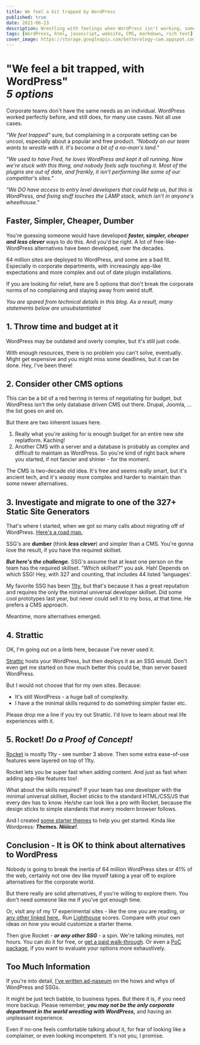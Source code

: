 ```yaml
---
title: We feel a bit trapped by WordPress
published: true
date: 2021-06-23
description: Wrestling with feelings when WordPress isn't working, somehow.
tags: [WordPress, html, javascript, website, CMS, markdown, rich text]
cover_image: https://storage.googleapis.com/betterology-com.appspot.com/images/landscape/500/bulksplash-mihaisurdu-rwvfH28KZO4.jpg
---
```


# "We feel a bit trapped, with WordPress" <br/> _5 options_

Corporate teams don't have the same needs as an individual. WordPress worked perfectly before, and still does, for many use cases. Not all use cases.

_"We feel trapped"_  sure, but complaining in a corporate setting can be uncool, especially about a popular and free product. _"Nobody on our team wants to wrestle with it. It's become a bit of a no-man's land."_

_"We used to have Fred, he loves WordPress and kept it all running. Now we're stuck with this thing, and nobody feels safe touching it. Most of the plugins are out of date, and frankly, it isn't performing like some of our competitor's sites."_

_"We DO have access to entry level developers that could help us, but this is WordPress, and fixing stuff touches the LAMP stack, which isn't in anyone's wheelhouse."_

## Faster, Simpler, Cheaper, Dumber

You're guessing someone would have developed _**faster, simpler, cheaper and less clever**_ ways to do this. And you'd be right. A lot of free-like-WordPress alternatives have been developed, over the decades.

64 million sites are deployed to WordPress, and some are a bad fit. Especially in corporate departments, with increasingly app-like expectations and more complex and out of date plugin installations.

If you are looking for relief, here are 5 options that don't break the corporate norms of no complaining and staying away from weird stuff.

_You are spared from technical details in this blog. As a result, many statements below are unsubstantiated_

## 1. Throw time and budget at it

WordPress may be outdated and overly complex, but it's still just code.

With enough resources, there is no problem you can't solve, eventually. Might get expensive and you might miss some deadlines, but it can be done. Hey, I've been there!

## 2. Consider other CMS options

This can be a bit of a red herring in terms of negotiating for budget, but WordPress isn't the only database driven CMS out there. Drupal, Joomla, ... the list goes on and on.

But there are two inherent issues here.

1. Really what you're asking for is enough budget for an entire new site replatform. Kaching!
1. Another CMS with a server and a database is probably as complex and difficult to maintain as WordPress. So you're kind of right back where you started, if not fancier and shinier - for the moment.

The CMS is two-decade old idea. It's free and seems really smart, but it's ancient tech, and it's _waaay_ more complex and harder to maintain than some newer alternatives.

## 3. Investigate and migrate to one of the 327+ Static Site Generators

That's where I started, when we got so many calls about migrating off of WordPress. [Here's a road map.](https://jamstack.org/generators/)

SSG's are **dumber** (think _**less clever**_) and simpler than a CMS. You're gonna love the result, if you have the required skillset.

_**But here's the challenge.**_ SSG's assume that at least one person on the team has the required skillset. _"Which skillset?"_ you ask. Hah! Depends on which SSG! Hey, with 327 and counting, that includes 44 listed 'languages'.

My favorite SSG has been [11ty](https://www.11ty.dev/), but that's because it has a great reputation and requires the only the minimal universal developer skillset. Did some cool prototypes last year, but never could sell it to my boss, at that time. He prefers a CMS approach.

Meantime, more alternatives emerged.

## 4. Strattic

OK, I'm going out on a limb here, because I've never used it.

[Strattic](https://www.strattic.com/) hosts your WordPress, but then deploys it as an SSG would. Don't even get me started on how much better this could be, than server based WordPress.

But I would not choose that for my own sites. Because:

- It's still WordPress - a huge ball of complexity.
- I have a the minimal skills required to do something simpler faster etc.

Please drop me a line if you try out Strattic. I'd love to learn about real life experiences with it.

## 5. Rocket! _Do a Proof of Concept!_

[Rocket](https://rocket.modern-web.dev/) is mostly 11ty - see number 3 above. Then some extra ease-of-use features were layered on top of 11ty.

Rocket lets you be super fast when adding content. And just as fast when adding app-like features too! 

What about the skills required? If your team has one developer with the minimal universal skillset, Rocket sticks to the standard HTML/CSS/JS that every dev has to know. He/she can look like a pro with Rocket, because the design sticks to simple standards that every modern browser follows.

And I created [some starter themes](https://github.com/petecarapetyan/fins-rocket-themes#readme) to help you get started. Kinda like Wordpress: _**Themes. Niiiice!**_.

## Conclusion - It is OK to think about alternatives to WordPress

Nobody is going to break the inertia of 64 million WordPress sites or 41% of the web, certainly not one dev like myself taking a year off to explore alternatives for the corporate world.

But there really are solid alternatives, if you're willing to explore them. You don't need someone like me if you've got enough time.

Or, visit any of my 17 experimental sites - like the one you are reading, or [any other linked here.](https://github.com/petecarapetyan/fins-rocket-themes#readme). Run [Lighthouse](https://web.dev/measure/) scores. Compare with your own ideas on how you would customize a starter theme.

Then give Rocket - _**or any other SSG**_ - a spin. We're talking minutes, not hours. You can do it for free, or [get a paid walk-through](https://datafundamentals.com/packages/commercial/). Or even a [PoC package](https://datafundamentals.com/packages/), if you want to evaluate your options more exhaustively.

## Too Much Information

If you're into detail, [I've written ad-naseum](/blog/) on the hows and whys of WordPress and SSGs.

It might be just tech babble, to business types. But there it is, if you need more backup. Please remember, _**you may not be the only corporate department in the world wrestling with WordPress,**_ and having an unpleasant experience.

Even if no-one feels comfortable talking about it, for fear of looking like a complainer, or even looking incompetent. It's not you, I promise.
